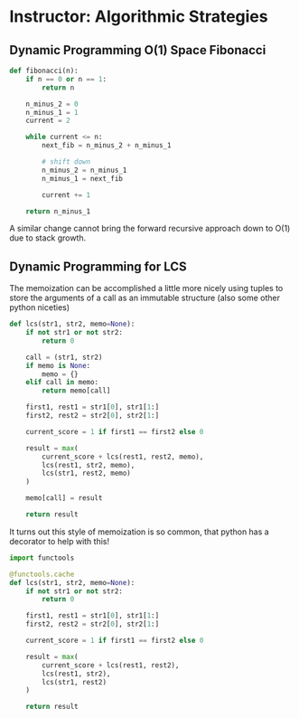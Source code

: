 # Instructor: Algorithmic Strategies

## Dynamic Programming O(1) Space Fibonacci

```python
def fibonacci(n):
    if n == 0 or n == 1:
        return n

    n_minus_2 = 0
    n_minus_1 = 1
    current = 2

    while current <= n:
        next_fib = n_minus_2 + n_minus_1

        # shift down
        n_minus_2 = n_minus_1
        n_minus_1 = next_fib

        current += 1

    return n_minus_1
```

A similar change cannot bring the forward recursive approach down to O(1) due to stack growth.

## Dynamic Programming for LCS

The memoization can be accomplished a little more nicely using tuples to store the arguments of a call as an immutable structure (also some other python niceties)

```python
def lcs(str1, str2, memo=None):
    if not str1 or not str2:
        return 0

    call = (str1, str2)
    if memo is None:
        memo = {}
    elif call in memo:
        return memo[call]

    first1, rest1 = str1[0], str1[1:]
    first2, rest2 = str2[0], str2[1:]

    current_score = 1 if first1 == first2 else 0

    result = max(
        current_score + lcs(rest1, rest2, memo),
        lcs(rest1, str2, memo),
        lcs(str1, rest2, memo)
    )

    memo[call] = result

    return result
```

It turns out this style of memoization is so common, that python has a decorator to help with this!

```python
import functools

@functools.cache
def lcs(str1, str2, memo=None):
    if not str1 or not str2:
        return 0

    first1, rest1 = str1[0], str1[1:]
    first2, rest2 = str2[0], str2[1:]

    current_score = 1 if first1 == first2 else 0

    result = max(
        current_score + lcs(rest1, rest2),
        lcs(rest1, str2),
        lcs(str1, rest2)
    )

    return result
```